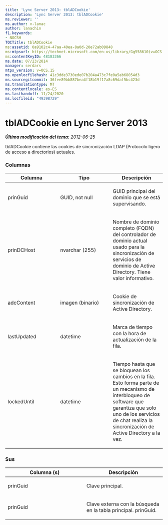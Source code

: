 ```yaml
---
title: 'Lync Server 2013: tblADCookie'
description: 'Lync Server 2013: tblADCookie'
ms.reviewer: ''
ms.author: v-lanac
author: lanachin
f1.keywords:
- NOCSH
TOCTitle: tblADCookie
ms:assetid: 0a9102c4-47aa-40ea-8a0d-20e72ab09848
ms:mtpsurl: https://technet.microsoft.com/en-us/library/Gg558610(v=OCS.15)
ms:contentKeyID: 48183366
ms.date: 07/23/2014
manager: serdars
mtps_version: v=OCS.15
ms.openlocfilehash: 41c3dde3730ede07b204a473c7fe0a5ab68054d3
ms.sourcegitcommit: 36fee89bb887bea4f18b19f17a8c69daf5bc423d
ms.translationtype: MT
ms.contentlocale: es-ES
ms.lasthandoff: 11/24/2020
ms.locfileid: "49398729"
---
```

# <a name="tbladcookie-in-lync-server-2013"></a>tblADCookie en Lync Server 2013

<div data-xmlns="http://www.w3.org/1999/xhtml">

<div class="topic" data-xmlns="http://www.w3.org/1999/xhtml" data-msxsl="urn:schemas-microsoft-com:xslt" data-cs="https://msdn.microsoft.com/">

<div data-asp="https://msdn2.microsoft.com/asp">



</div>

<div id="mainSection">

<div id="mainBody">

<span> </span>

_**Última modificación del tema:** 2012-06-25_

tblADCookie contiene las cookies de sincronización LDAP (Protocolo ligero de acceso a directorios) actuales.

### <a name="columns"></a>Columnas

<table>
<colgroup>
<col style="width: 33%" />
<col style="width: 33%" />
<col style="width: 33%" />
</colgroup>
<thead>
<tr class="header">
<th>Columna</th>
<th>Tipo</th>
<th>Descripción</th>
</tr>
</thead>
<tbody>
<tr class="odd">
<td><p>prinGuid</p></td>
<td><p>GUID, not null</p></td>
<td><p>GUID principal del dominio que se está supervisando.</p></td>
</tr>
<tr class="even">
<td><p>prinDCHost</p></td>
<td><p>nvarchar (255)</p></td>
<td><p>Nombre de dominio completo (FQDN) del controlador de dominio actual usado para la sincronización de servicios de dominio de Active Directory. Tiene valor informativo.</p></td>
</tr>
<tr class="odd">
<td><p>adcContent</p></td>
<td><p>imagen (binario)</p></td>
<td><p>Cookie de sincronización de Active Directory.</p></td>
</tr>
<tr class="even">
<td><p>lastUpdated</p></td>
<td><p>datetime</p></td>
<td><p>Marca de tiempo con la hora de actualización de la fila.</p></td>
</tr>
<tr class="odd">
<td><p>lockedUntil</p></td>
<td><p>datetime</p></td>
<td><p>Tiempo hasta que se bloquean los cambios en la fila. Esto forma parte de un mecanismo de interbloqueo de software que garantiza que solo uno de los servicios de chat realiza la sincronización de Active Directory a la vez.</p></td>
</tr>
</tbody>
</table>


### <a name="keys"></a>Sus

<table>
<colgroup>
<col style="width: 50%" />
<col style="width: 50%" />
</colgroup>
<thead>
<tr class="header">
<th>Columna (s)</th>
<th>Descripción</th>
</tr>
</thead>
<tbody>
<tr class="odd">
<td><p>prinGuid</p></td>
<td><p>Clave principal.</p></td>
</tr>
<tr class="even">
<td><p>prinGuid</p></td>
<td><p>Clave externa con la búsqueda en la tabla principal. prinGuid.</p></td>
</tr>
</tbody>
</table>


</div>

<span> </span>

</div>

</div>

</div>


